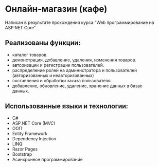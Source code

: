 # Онлайн-магазин (кафе)
Написан в результате прохождения курса "Web программирование на ASP.NET Core". 

## Реализованы функции:
- каталог товаров.
- демонстрация, добавление, удаления, изменения товаров.
- авторизации и регистрации пользователей.
- распределение ролей на администратора и пользователей (авторизованных и неавторизованных)
- составления и обработки заказа пользователя.
- добавление, обновление, удаление, хранение данных в базах данных.
  
## Использованные языки и технологии: 
- C#
- ASP.NET Core (MVC)
- ООП
- Entity Framework
- Dependency Injection
- LINQ
- Razor Pages
- Bootstrap
- Асинхронное программирование
